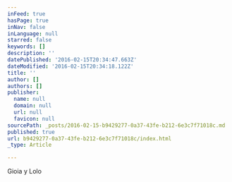 ```yaml
---
inFeed: true
hasPage: true
inNav: false
inLanguage: null
starred: false
keywords: []
description: ''
datePublished: '2016-02-15T20:34:47.663Z'
dateModified: '2016-02-15T20:34:18.122Z'
title: ''
author: []
authors: []
publisher:
  name: null
  domain: null
  url: null
  favicon: null
sourcePath: _posts/2016-02-15-b9429277-0a37-43fe-b212-6e3c7f71018c.md
published: true
url: b9429277-0a37-43fe-b212-6e3c7f71018c/index.html
_type: Article

---
```

Gioia y Lolo
